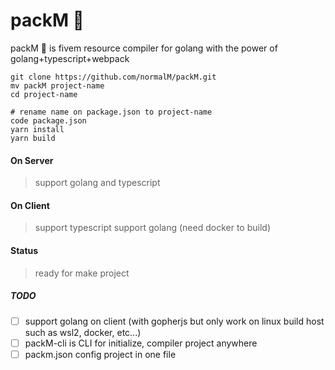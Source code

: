 # packM 🧬

packM 🧬 is fivem resource compiler for golang with the power of golang+typescript+webpack
```console
git clone https://github.com/normalM/packM.git
mv packM project-name
cd project-name
    
# rename name on package.json to project-name
code package.json
yarn install
yarn build
```

#### On Server

> support golang and typescript

#### On Client
> support typescript
> support golang (need docker to build)
#### Status
> ready for make project
##### TODO

-   [ ] support golang on client (with gopherjs but only work on linux build host such as wsl2, docker, etc...)
-   [ ] packM-cli is CLI for initialize, compiler project anywhere
-   [ ] packm.json config project in one file
